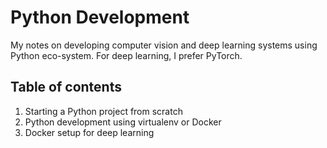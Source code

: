 # Python Development

My notes on developing computer vision and deep learning systems using Python eco-system.  For deep learning, I prefer PyTorch.

## Table of contents

1. Starting a Python project from scratch
2. Python development using virtualenv or Docker
3. Docker setup for deep learning

